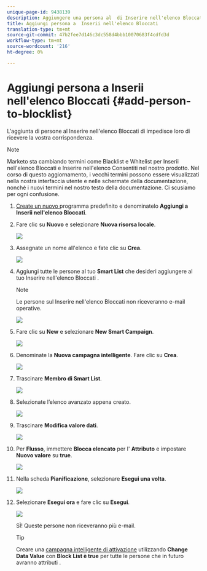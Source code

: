 ```yaml
---
unique-page-id: 9438139
description: Aggiungere una persona al  di Inserire nell'elenco Bloccati - Documenti Marketo - Documentazione del prodotto
title: Aggiungi persona a  Inserii nell'elenco Bloccati
translation-type: tm+mt
source-git-commit: 47b2fee7d146c3dc558d4bbb10070683f4cdfd3d
workflow-type: tm+mt
source-wordcount: '216'
ht-degree: 0%

---
```



# Aggiungi persona a  Inserii nell&#39;elenco Bloccati {#add-person-to-blocklist}

L&#39;aggiunta di persone al Inserire nell&#39;elenco Bloccati di  impedisce loro di ricevere la vostra corrispondenza.

>[!NOTE]
>
>Marketo sta cambiando termini come Blacklist e Whitelist per  Inserii nell&#39;elenco Bloccati e  Inserire nell&#39;elenco Consentiti nel nostro prodotto. Nel corso di questo aggiornamento, i vecchi termini possono essere visualizzati nella nostra interfaccia utente e nelle schermate della documentazione, nonché i nuovi termini nel nostro testo della documentazione. Ci scusiamo per ogni confusione.

1. [Create un nuovo ](../../../../product-docs/core-marketo-concepts/programs/creating-programs/create-a-program.md) programma predefinito e denominatelo  **Aggiungi a  Inserii nell&#39;elenco Bloccati**.
1. Fare clic su **Nuovo** e selezionare **Nuova risorsa locale**.

   ![](assets/image2015-8-14-11-3a0-3a46.png)

1. Assegnate un nome all&#39;elenco e fate clic su **Crea**.

   ![](assets/image2015-8-14-11-3a2-3a26.png)

1. Aggiungi tutte le persone al tuo **Smart List** che desideri aggiungere al tuo Inserire nell&#39;elenco Bloccati .

   >[!NOTE]
   >
   >Le persone sul Inserire nell&#39;elenco Bloccati  non riceveranno e-mail operative.

   ![](assets/three-6.png)

1. Fare clic su **New** e selezionare **New Smart Campaign**.

   ![](assets/image2015-8-14-11-3a12-3a35.png)

1. Denominate la **Nuova campagna intelligente**. Fare clic su **Crea**.

   ![](assets/image2015-8-14-11-3a13-3a36.png)

1. Trascinare **Membro di Smart List**.

   ![](assets/image2015-8-14-11-3a16-3a34.png)

1. Selezionate l’elenco avanzato appena creato.

   ![](assets/image2015-8-14-11-3a17-3a5.png)

1. Trascinare **Modifica valore dati**.

   ![](assets/image2015-8-14-11-3a18-3a41.png)

1. Per **Flusso**, immettere **Blocca elencato** per l&#39; **Attributo** e impostare **Nuovo valore** su **true**.

   ![](assets/image2015-8-14-11-3a21-3a1.png)

1. Nella scheda **Pianificazione**, selezionare **Esegui una volta**.

   ![](assets/ten.png)

1. Selezionare **Esegui ora** e fare clic su **Esegui**.

   ![](assets/image2015-8-14-11-3a24-3a50.png)

   SÌ! Queste persone non riceveranno più e-mail.

   >[!TIP]
   >
   >Creare una [campagna intelligente di attivazione](../../../../product-docs/core-marketo-concepts/smart-campaigns/creating-a-smart-campaign/create-a-new-smart-campaign.md) utilizzando **Change Data Value** con **Block List è true** per tutte le persone che in futuro avranno  attributi .


